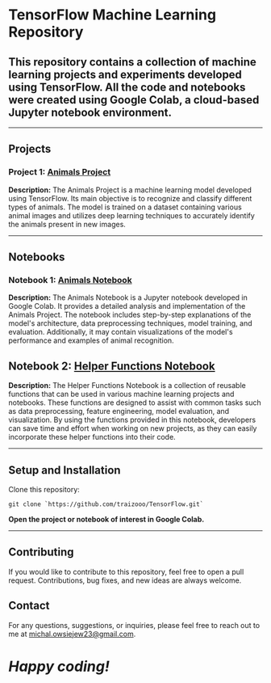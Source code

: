 # TensorFlow Machine Learning Repository
## This repository contains a collection of machine learning projects and experiments developed using TensorFlow. All the code and notebooks were created using Google Colab, a cloud-based Jupyter notebook environment.

---

## Projects
### Project 1: [Animals Project](https://github.com/traizooo/TensorFlow/tree/main)
**Description:** The Animals Project is a machine learning model developed using TensorFlow. Its main objective is to recognize and classify different types of animals. The model is trained on a dataset containing various animal images and utilizes deep learning techniques to accurately identify the animals present in new images.

---

## Notebooks
### Notebook 1: [Animals Notebook](https://github.com/traizooo/TensorFlow/blob/main/Animals.ipynb)
**Description:** The Animals Notebook is a Jupyter notebook developed in Google Colab. It provides a detailed analysis and implementation of the Animals Project. The notebook includes step-by-step explanations of the model's architecture, data preprocessing techniques, model training, and evaluation. Additionally, it may contain visualizations of the model's performance and examples of animal recognition.

## Notebook 2: [Helper Functions Notebook](https://github.com/traizooo/TensorFlow/blob/main/helper_functions.py)
**Description:** The Helper Functions Notebook is a collection of reusable functions that can be used in various machine learning projects and notebooks. These functions are designed to assist with common tasks such as data preprocessing, feature engineering, model evaluation, and visualization. By using the functions provided in this notebook, developers can save time and effort when working on new projects, as they can easily incorporate these helper functions into their code.

---

## Setup and Installation
Clone this repository:

```
git clone `https://github.com/traizooo/TensorFlow.git`
```

**Open the project or notebook of interest in Google Colab.**

---

## Contributing
If you would like to contribute to this repository, feel free to open a pull request. Contributions, bug fixes, and new ideas are always welcome.

## Contact
For any questions, suggestions, or inquiries, please feel free to reach out to me at michal.owsiejew23@gmail.com.

# ***Happy coding!***
